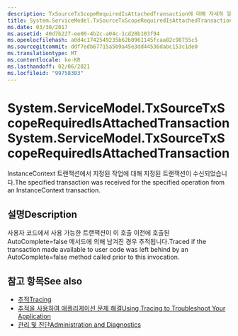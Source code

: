 ```yaml
---
description: TxSourceTxScopeRequiredIsAttachedTransaction에 대해 자세히 알아보세요.
title: System.ServiceModel.TxSourceTxScopeRequiredIsAttachedTransaction
ms.date: 03/30/2017
ms.assetid: 40d7b227-ee00-4b2c-a04c-1cd28b103f94
ms.openlocfilehash: a0d4c1742549235b62b0961145fcaa82c98755c5
ms.sourcegitcommit: ddf7edb67715a5b9a45e3dd44536dabc153c1de0
ms.translationtype: MT
ms.contentlocale: ko-KR
ms.lasthandoff: 02/06/2021
ms.locfileid: "99758303"
---
```

# <a name="systemservicemodeltxsourcetxscoperequiredisattachedtransaction"></a><span data-ttu-id="14750-103">System.ServiceModel.TxSourceTxScopeRequiredIsAttachedTransaction</span><span class="sxs-lookup"><span data-stu-id="14750-103">System.ServiceModel.TxSourceTxScopeRequiredIsAttachedTransaction</span></span>

<span data-ttu-id="14750-104">InstanceContext 트랜잭션에서 지정된 작업에 대해 지정된 트랜잭션이 수신되었습니다.</span><span class="sxs-lookup"><span data-stu-id="14750-104">The specified transaction was received for the specified operation from an InstanceContext transaction.</span></span>  
  
## <a name="description"></a><span data-ttu-id="14750-105">설명</span><span class="sxs-lookup"><span data-stu-id="14750-105">Description</span></span>  

 <span data-ttu-id="14750-106">사용자 코드에서 사용 가능한 트랜잭션이 이 호출 이전에 호출된 AutoComplete=false 메서드에 의해 남겨진 경우 추적됩니다.</span><span class="sxs-lookup"><span data-stu-id="14750-106">Traced if the transaction made available to user code was left behind by an AutoComplete=false method called prior to this invocation.</span></span>  
  
## <a name="see-also"></a><span data-ttu-id="14750-107">참고 항목</span><span class="sxs-lookup"><span data-stu-id="14750-107">See also</span></span>

- [<span data-ttu-id="14750-108">추적</span><span class="sxs-lookup"><span data-stu-id="14750-108">Tracing</span></span>](index.md)
- [<span data-ttu-id="14750-109">추적을 사용하여 애플리케이션 문제 해결</span><span class="sxs-lookup"><span data-stu-id="14750-109">Using Tracing to Troubleshoot Your Application</span></span>](using-tracing-to-troubleshoot-your-application.md)
- [<span data-ttu-id="14750-110">관리 및 진단</span><span class="sxs-lookup"><span data-stu-id="14750-110">Administration and Diagnostics</span></span>](../index.md)

